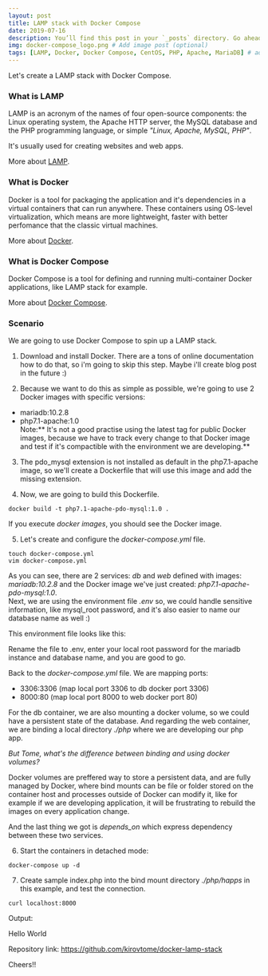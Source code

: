 ```yaml
---
layout: post
title: LAMP stack with Docker Compose
date: 2019-07-16
description: You’ll find this post in your `_posts` directory. Go ahead and edit it and re-build the site to see your changes. # Add post description (optional)
img: docker-compose_logo.png # Add image post (optional)
tags: [LAMP, Docker, Docker Compose, CentOS, PHP, Apache, MariaDB] # add tag
---
```


Let's create a LAMP stack with Docker Compose.

### What is LAMP

LAMP is an acronym of the names of four open-source components: the Linux operating system, the Apache HTTP server,
the MySQL database and the PHP programming language, or simple *"Linux, Apache, MySQL, PHP"*.

It's usually used for creating websites and web apps.

More about [LAMP](https://en.wikipedia.org/wiki/LAMP_(software_bundle)).

### What is Docker

Docker is a tool for packaging the application and it's dependencies in a virtual containers that can run anywhere. These containers using OS-level virtualization, which means are more lightweight, faster with better perfomance that the classic virtual machines.

More about [Docker](https://www.docker.com).

### What is Docker Compose

Docker Compose is a tool for defining and running multi-container Docker applications, like LAMP stack for example.  

More about [Docker Compose](https://docs.docker.com/compose/overview/).

### Scenario

We are going to use Docker Compose to spin up a LAMP stack.

1. Download and install Docker. There are a tons of online documentation how to do that, so i'm going to skip this step. Maybe i'll create blog post in the future :)

2. Because we want to do this as simple as possible, we're going to use 2 Docker images with specific versions:  
* mariadb:10.2.8
* php7.1-apache:1.0  
Note:** It's not a good practise using the latest tag for public Docker images, because we have to track every change to that Docker image and test if it's compactible with the environment we are developing.**  

3. The pdo_mysql extension is not installed as default in the php7.1-apache image, so we'll create a Dockerfile that will use this image and add the missing extension.

<script src="http://gist-it.appspot.com/https://github.com/kirovtome/docker-lamp-stack/blob/master/Dockerfile"></script>

4. Now, we are going to build this Dockerfile.  
```console  
docker build -t php7.1-apache-pdo-mysql:1.0 .  
```  

If you execute *docker images*, you should see the Docker image.

5. Let's create and configure the *docker-compose.yml* file.
```console
touch docker-compose.yml
vim docker-compose.yml
```  

<script src="http://gist-it.appspot.com/https://github.com/kirovtome/docker-lamp-stack/raw/master/docker-compose.yml"></script>

As you can see, there are 2 services: *db* and *web* defined with images: *mariadb:10.2.8* and the Docker image we've just created: *php7.1-apache-pdo-mysql:1.0*.  
Next, we are using the environment file *.env* so, we could handle sensitive information, like mysql_root password, and it's also easier to name our database name as well :)  

This environment file looks like this:  


Rename the file to .env, enter your local root password for the mariadb instance and database name, and you are good to go.

Back to the *docker-compose.yml* file. We are mapping ports:  
* 3306:3306 (map local port 3306 to db docker port 3306)  
* 8000:80 (map local port 8000 to web docker port 80)  

For the db container, we are also mounting a docker volume, so we could have a persistent state of the database.
And regarding the web container, we are binding a local directory *./php* where we are developing our php app.  

*But Tome, what's the difference between binding and using docker volumes?*  

 Docker volumes are preffered way to store a persistent data, and are fully managed by Docker, where bind mounts can be file or folder stored on the container host and processes outside of Docker can modify it, like for example if we are developing application, it will be frustrating to rebuild the images on every application change.  

 And the last thing we got is *depends_on* which express dependency between these two services.  

 6. Start the containers in detached mode:
 ```console
docker-compose up -d
 ```

 7. Create sample index.php into the bind mount directory *./php/happs* in this example, and test the connection.
 ```console
 curl localhost:8000
 ```  

 Output:  
 <html>
 <head>
  <title>PHP Test</title>
 </head>
 <body>
 <p>Hello World</p> 
 </body>
</html>


Repository link: https://github.com/kirovtome/docker-lamp-stack

Cheers!!